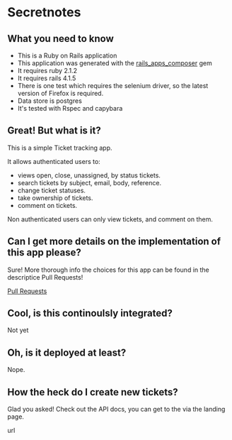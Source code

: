 # Secretnotes

## What you need to know

- This is a Ruby on Rails application
- This application was generated with the [rails_apps_composer](https://github.com/RailsApps/rails_apps_composer) gem
- It requires ruby 2.1.2
- It requires rails 4.1.5
- There is one test which requires the selenium driver, so the latest version of Firefox is required.
- Data store is postgres
- It's tested with Rspec and capybara

## Great! But what is it?

This is a simple Ticket tracking app.

It allows authenticated users to:

- views open, close, unassigned, by status tickets.
- search tickets by subject, email, body, reference.
- change ticket statuses.
- take ownership of tickets.
- comment on tickets.

Non authenticated users can only view tickets, and comment on them.

## Can I get more details on the implementation of this app please?

Sure! More thorough info the choices for this app can be found in the descriptice Pull Requests!

[Pull Requests](https://github.com/thatandyrose/OnTracker/pulls?q=is%3Apr+is%3Aclosed)

## Cool, is this continoulsly integrated?

Not yet

## Oh, is it deployed at least?

Nope.

## How the heck do I create new tickets?

Glad you asked! Check out the API docs, you can get to the via the landing page.

url

